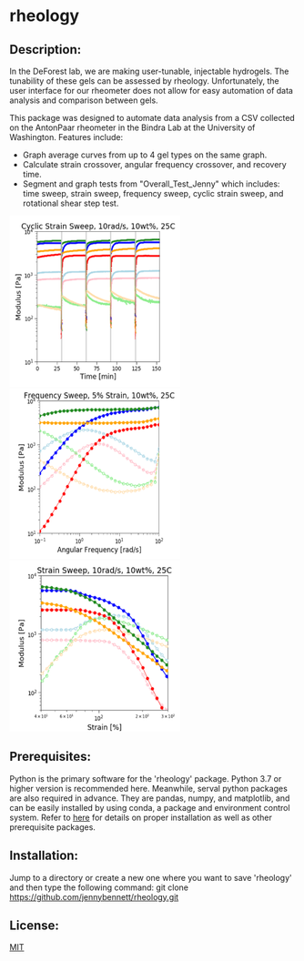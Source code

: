 # rheology

## Description:
In the DeForest lab, we are making user-tunable, injectable hydrogels. The tunability of these gels can be assessed by rheology. Unfortunately, the user interface for our rheometer does not allow for easy automation of data analysis and comparison between gels.

This package was designed to automate data analysis from a CSV collected on the AntonPaar rheometer in the Bindra Lab at the University of Washington. Features include:

- Graph average curves from up to 4 gel types on the same graph.
- Calculate strain crossover, angular frequency crossover, and recovery time.
- Segment and graph tests from "Overall_Test_Jenny" which includes: time sweep, strain sweep, frequency sweep, cyclic strain sweep, and rotational shear step test.

<img src="https://github.com/jennybennett/rheology/blob/main/pictures/cyclic_strain_sweep.PNG" width="300" height="300"/>
<img src="https://github.com/jennybennett/rheology/blob/main/pictures/frequency_sweep.PNG" width="300" height="300"/>
<img src="https://github.com/jennybennett/rheology/blob/main/pictures/strain_sweep.PNG" width="300" height="300"/>

## Prerequisites:
Python is the primary software for the 'rheology' package. Python 3.7 or higher version is recommended here. Meanwhile, serval python packages are also required in advance. They are pandas, numpy, and matplotlib, and can be easily installed by using conda, a package and environment control system. Refer to [here](https://docs.enthought.com/mayavi/mayavi/installation.html) for details on proper installation as well as other prerequisite packages.

## Installation:
Jump to a directory or create a new one where you want to save 'rheology' and then type the following command: git clone https://github.com/jennybennett/rheology.git

## License:
[MIT](https://opensource.org/licenses/MIT)
